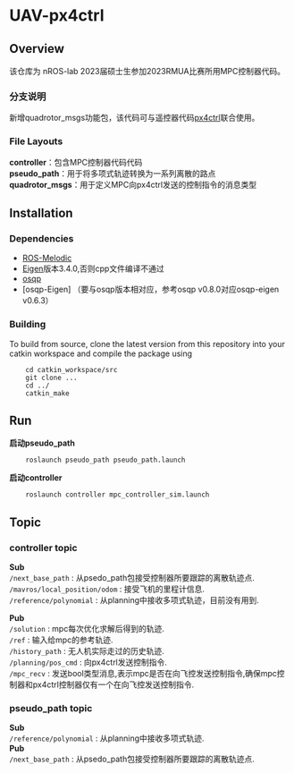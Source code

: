 # UAV-px4ctrl
## Overview
该仓库为 nROS-lab 2023届硕士生参加2023RMUA比赛所用MPC控制器代码。

### 分支说明
新增quadrotor_msgs功能包，该代码可与遥控器代码[px4ctrl](https://git.nrs-lab.com/aerial-vehicle-group/m-drone/code/uav-px4ctrl)联合使用。

### File Layouts
**controller**：包含MPC控制器代码代码  
**pseudo_path**：用于将多项式轨迹转换为一系列离散的路点  
**quadrotor_msgs**：用于定义MPC向px4ctrl发送的控制指令的消息类型

## Installation
### Dependencies
- [ROS-Melodic](http://wiki.ros.org)
- [Eigen](https://eigen.tuxfamily.org/)版本3.4.0,否则cpp文件编译不通过
- [osqp](https://osqp.org/)
- [osqp-Eigen] （要与osqp版本相对应，参考osqp v0.8.0对应osqp-eigen v0.6.3）

### Building
To build from source, clone the latest version from this repository into your catkin workspace and compile the package using

        cd catkin_workspace/src
        git clone ...
        cd ../
        catkin_make

## Run
**启动pseudo_path**  

        roslaunch pseudo_path pseudo_path.launch  

**启动controller**  
    
        roslaunch controller mpc_controller_sim.launch    

## Topic

### controller topic
**Sub**  
`/next_base_path` : 从psedo_path包接受控制器所要跟踪的离散轨迹点.  
`/mavros/local_position/odom` : 接受飞机的里程计信息.  
`/reference/polynomial` : 从planning中接收多项式轨迹，目前没有用到.  

**Pub**  
`/solution` : mpc每次优化求解后得到的轨迹.  
`/ref` : 输入给mpc的参考轨迹.  
`/history_path` : 无人机实际走过的历史轨迹.  
`/planning/pos_cmd` : 向px4ctrl发送控制指令.  
`/mpc_recv` : 发送bool类型消息,表示mpc是否在向飞控发送控制指令,确保mpc控制器和px4ctrl控制器仅有一个在向飞控发送控制指令.  

### pseudo_path topic  
**Sub**  
`/reference/polynomial` : 从planning中接收多项式轨迹.  
**Pub**  
`/next_base_path` : 从psedo_path包接受控制器所要跟踪的离散轨迹点.  

